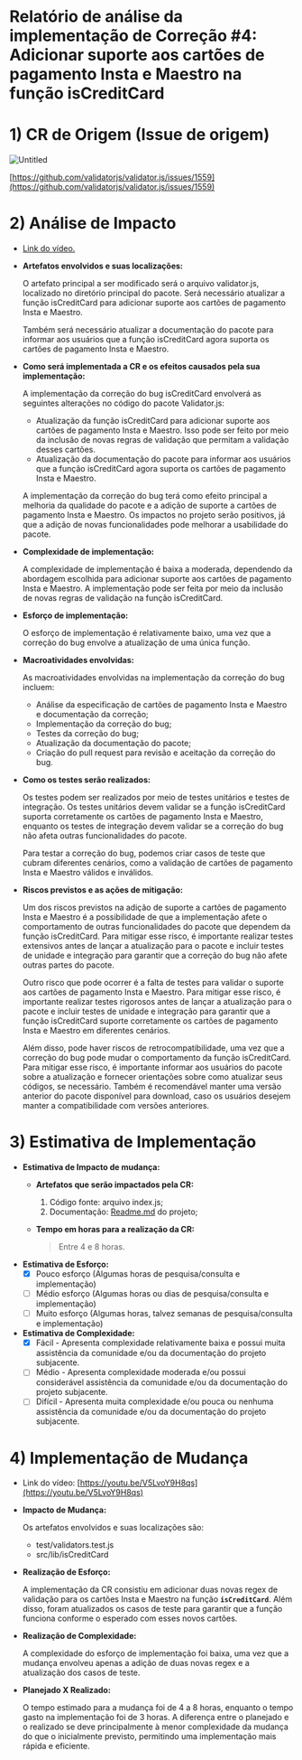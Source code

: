 # Relatório de análise da implementação de Correção #4: Adicionar suporte aos cartões de pagamento Insta e Maestro na função isCreditCard

# **1)** CR de Origem (Issue de origem)

![Untitled](https://user-images.githubusercontent.com/51770634/222297830-d1afd9bd-ec36-4919-9dc9-7d9c290ba8ce.png)

[https://github.com/validatorjs/validator.js/issues/1559](https://github.com/validatorjs/validator.js/issues/1559)

# 2) Análise de Impacto

- [Link do vídeo.](https://youtu.be/af_QY2GggiA)

- **Artefatos envolvidos e suas localizações:**
    
    O artefato principal a ser modificado será o arquivo validator.js, localizado no diretório principal do pacote. Será necessário atualizar a função isCreditCard para adicionar suporte aos cartões de pagamento Insta e Maestro.
    
    Também será necessário atualizar a documentação do pacote para informar aos usuários que a função isCreditCard agora suporta os cartões de pagamento Insta e Maestro.
    
- **Como será implementada a CR e os efeitos causados pela sua implementação:**
    
    A implementação da correção do bug isCreditCard envolverá as seguintes alterações no código do pacote Validator.js:
    
    - Atualização da função isCreditCard para adicionar suporte aos cartões de pagamento Insta e Maestro. Isso pode ser feito por meio da inclusão de novas regras de validação que permitam a validação desses cartões.
    - Atualização da documentação do pacote para informar aos usuários que a função isCreditCard agora suporta os cartões de pagamento Insta e Maestro.
    
    A implementação da correção do bug terá como efeito principal a melhoria da qualidade do pacote e a adição de suporte a cartões de pagamento Insta e Maestro. Os impactos no projeto serão positivos, já que a adição de novas funcionalidades pode melhorar a usabilidade do pacote.
    
- **Complexidade de implementação:**
    
    A complexidade de implementação é baixa a moderada, dependendo da abordagem escolhida para adicionar suporte aos cartões de pagamento Insta e Maestro. A implementação pode ser feita por meio da inclusão de novas regras de validação na função isCreditCard.
    
- **Esforço de implementação:**
    
    O esforço de implementação é relativamente baixo, uma vez que a correção do bug envolve a atualização de uma única função.
    
- ******************************************************Macroatividades envolvidas:******************************************************
    
    As macroatividades envolvidas na implementação da correção do bug incluem:
    
    - Análise da especificação de cartões de pagamento Insta e Maestro e documentação da correção;
    - Implementação da correção do bug;
    - Testes da correção do bug;
    - Atualização da documentação do pacote;
    - Criação do pull request para revisão e aceitação da correção do bug.
- **Como os testes serão realizados:**
    
    Os testes podem ser realizados por meio de testes unitários e testes de integração. Os testes unitários devem validar se a função isCreditCard suporta corretamente os cartões de pagamento Insta e Maestro, enquanto os testes de integração devem validar se a correção do bug não afeta outras funcionalidades do pacote.
    
    Para testar a correção do bug, podemos criar casos de teste que cubram diferentes cenários, como a validação de cartões de pagamento Insta e Maestro válidos e inválidos.
    
- **Riscos previstos e as ações de mitigação:**
    
    Um dos riscos previstos na adição de suporte a cartões de pagamento Insta e Maestro é a possibilidade de que a implementação afete o comportamento de outras funcionalidades do pacote que dependem da função isCreditCard. Para mitigar esse risco, é importante realizar testes extensivos antes de lançar a atualização para o pacote e incluir testes de unidade e integração para garantir que a correção do bug não afete outras partes do pacote.
    
    Outro risco que pode ocorrer é a falta de testes para validar o suporte aos cartões de pagamento Insta e Maestro. Para mitigar esse risco, é importante realizar testes rigorosos antes de lançar a atualização para o pacote e incluir testes de unidade e integração para garantir que a função isCreditCard suporte corretamente os cartões de pagamento Insta e Maestro em diferentes cenários.
    
    Além disso, pode haver riscos de retrocompatibilidade, uma vez que a correção do bug pode mudar o comportamento da função isCreditCard. Para mitigar esse risco, é importante informar aos usuários do pacote sobre a atualização e fornecer orientações sobre como atualizar seus códigos, se necessário. Também é recomendável manter uma versão anterior do pacote disponível para download, caso os usuários desejem manter a compatibilidade com versões anteriores.
    

# 3) Estimativa de Implementação

- **Estimativa de Impacto de mudança:**
    - ******************************************************************************Artefatos que serão impactados pela CR:******************************************************************************
        1. Código fonte: arquivo index.js;
        2. Documentação: [Readme.md](http://Readme.md) do projeto;
    - ******************************************************************************Tempo em horas para a realização da CR:******************************************************************************
        
        > Entre 4 e 8 horas.
        > 
- **Estimativa de Esforço:**
    - [x]  Pouco esforço (Algumas horas de pesquisa/consulta e implementação)
    - [ ]  Médio esforço (Algumas horas ou dias de pesquisa/consulta e implementação)
    - [ ]  Muito esforço (Algumas horas, talvez semanas de pesquisa/consulta e implementação)
- **Estimativa de Complexidade:**
    - [x]  Fácil - Apresenta complexidade relativamente baixa e possui muita assistência da comunidade e/ou da documentação do projeto subjacente.
    - [ ]  Médio - Apresenta complexidade moderada e/ou possui considerável assistência da comunidade e/ou da documentação do projeto subjacente.
    - [ ]  Difícil - Apresenta muita complexidade e/ou pouca ou nenhuma assistência da comunidade e/ou da documentação do projeto subjacente.

# 4) Implementação de Mudança

- Link do vídeo: [https://youtu.be/V5LvoY9H8qs](https://youtu.be/V5LvoY9H8qs)

- **Impacto de Mudança:**
    
    Os artefatos envolvidos e suas localizações são:
    
    - test/validators.test.js
    - src/lib/isCreditCard
- **Realização de Esforço:**
    
    A implementação da CR consistiu em adicionar duas novas regex de validação para os cartões Insta e Maestro na função **`isCreditCard`**. Além disso, foram atualizados os casos de teste para garantir que a função funciona conforme o esperado com esses novos cartões.
    
- **Realização de Complexidade:**
    
    A complexidade do esforço de implementação foi baixa, uma vez que a mudança envolveu apenas a adição de duas novas regex e a atualização dos casos de teste.
    
- **Planejado X Realizado:**
    
    O tempo estimado para a mudança foi de 4 a 8 horas, enquanto o tempo gasto na implementação foi de 3 horas. A diferença entre o planejado e o realizado se deve principalmente à menor complexidade da mudança do que o inicialmente previsto, permitindo uma implementação mais rápida e eficiente.